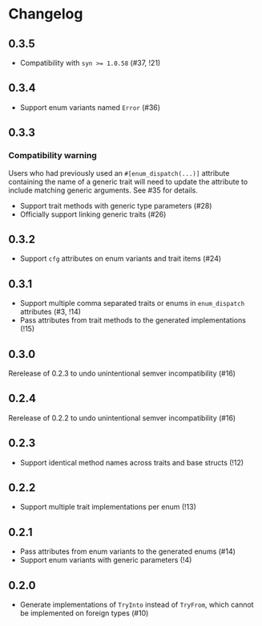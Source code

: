 # Changelog

## 0.3.5

- Compatibility with `syn >= 1.0.58` (#37, !21)

## 0.3.4

- Support enum variants named `Error` (#36)

## 0.3.3

### Compatibility warning
Users who had previously used an `#[enum_dispatch(...)]` attribute containing the name of a generic trait will need to update the attribute to include matching generic arguments.
See #35 for details.

- Support trait methods with generic type parameters (#28)
- Officially support linking generic traits (#26)

## 0.3.2

- Support `cfg` attributes on enum variants and trait items (#24)

## 0.3.1

- Support multiple comma separated traits or enums in `enum_dispatch` attributes (#3, !14)
- Pass attributes from trait methods to the generated implementations (!15)

## 0.3.0

Rerelease of 0.2.3 to undo unintentional semver incompatibility (#16)

## 0.2.4

Rerelease of 0.2.2 to undo unintentional semver incompatibility (#16)

## 0.2.3

- Support identical method names across traits and base structs (!12)

## 0.2.2

- Support multiple trait implementations per enum (!13)

## 0.2.1

- Pass attributes from enum variants to the generated enums (#14)
- Support enum variants with generic parameters (!4)

## 0.2.0

- Generate implementations of `TryInto` instead of `TryFrom`, which cannot be implemented on foreign types (#10)
